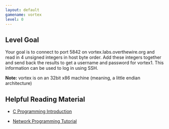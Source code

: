 ```yaml
---
layout: default
gamename: vortex
level: 0
---
```

Level Goal
----------
Your goal is to connect to port 5842 on vortex.labs.overthewire.org
and read in 4 unsigned integers in host byte order. Add these
integers together and send back the results to get a username and
password for vortex1. This information can be used to log in using
SSH.

**Note:** vortex is on an 32bit x86 machine (meaning, a little endian
architecture)

Helpful Reading Material
------------------------
- [C Programming Introduction][]
- [Network Programming Tutorial][]

  [C Programming Introduction]: http://beej.us/guide/bgc/
  [Network Programming Tutorial]: http://beej.us/guide/bgnet/

